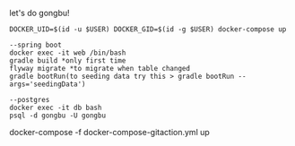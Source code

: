 let's do gongbu!

```
DOCKER_UID=$(id -u $USER) DOCKER_GID=$(id -g $USER) docker-compose up

--spring boot
docker exec -it web /bin/bash
gradle build *only first time
flyway migrate *to migrate when table changed
gradle bootRun(to seeding data try this > gradle bootRun --args='seedingData')

--postgres
docker exec -it db bash
psql -d gongbu -U gongbu
```


docker-compose -f docker-compose-gitaction.yml up